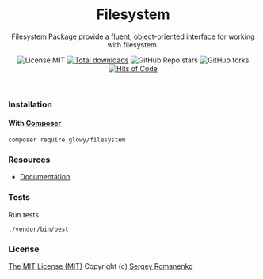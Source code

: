 <h1 align="center">Filesystem</h1>
<p align="center">
Filesystem Package provide a fluent, object-oriented interface for working with filesystem.
</p>

<p align="center">
<img src="https://img.shields.io/badge/license-MIT-blue.svg?label=License" alt="License MIT"> <a href="https://packagist.org/packages/glowy/filesystem"><img src="https://poser.pugx.org/glowy/filesystem/downloads" alt="Total downloads"></a> <img alt="GitHub Repo stars" src="https://img.shields.io/github/stars/glowyphp/filesystem?label=Stars"> <img alt="GitHub forks" src="https://img.shields.io/github/forks/glowyphp/filesystem?label=Forks"> <a href="https://hitsofcode.com"><img alt="Hits of Code" src="https://hitsofcode.com/github/glowyphp/filesystem?branch=4.x"></a>
</p>


<br>

### Installation

#### With [Composer](https://getcomposer.org)

```
composer require glowy/filesystem
```

### Resources
* [Documentation](https://awilum.github.io/glowyphp/filesystem)

### Tests

Run tests

```
./vendor/bin/pest
```

### License
[The MIT License (MIT)](https://github.com/glowyphp/filesystem/blob/master/LICENSE)
Copyright (c) [Sergey Romanenko](https://github.com/Awilum)
